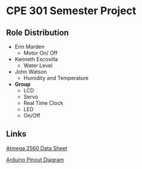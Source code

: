 # **CPE 301 Semester Project**

## Role Distribution

* Erin Marden  
     * Motor On/ Off
* Kenneth Escovilla
     * Water Level
* John Watson
     * Humidity and Temperature
* **Group**
    * LCD
    * Servo
    * Real Time Clock
    * LED
    * On/Off

## Links
 [Atmega 2560 Data Sheet](https://ww1.microchip.com/downloads/en/devicedoc/atmel-2549-8-bit-avr-microcontroller-atmega640-1280-1281-2560-2561_datasheet.pdf)
 
 [Arduino Pinout Diagram](http://domoticx.com/wp-content/uploads/2016/05/Arduino-MEGA-pinout.jpg)
 
 
 
